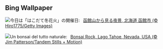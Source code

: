 ## Bing Wallpaper
![](https://www.bing.com/th?id=OHR.Hakodate2024_JA-JP0227242180_UHD.jpg&w=1000)今日は「はこだて冬花火」の開催日:&nbsp;&ensp;[函館山から見る夜景, 北海道 函館市 (© Hiro1775/Getty Images)](https://www.bing.com/th?id=OHR.Hakodate2024_JA-JP0227242180_UHD.jpg)
<br><br/>
![](https://www.bing.com/th?id=OHR.LakeTahoeRock_IT-IT1070329112_UHD.jpg&w=1000)Un bonsai del tutto naturale:&nbsp;&ensp;[Bonsai Rock, Lago Tahoe, Nevada, USA (© Jim Patterson/Tandem Stills + Motion)](https://www.bing.com/th?id=OHR.LakeTahoeRock_IT-IT1070329112_UHD.jpg)
<br><br/>
